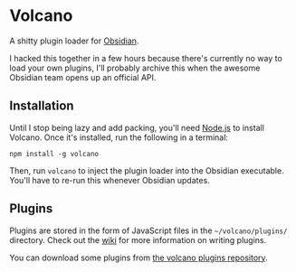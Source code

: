 # Volcano

A shitty plugin loader for [Obsidian](https://obsidian.md/).

I hacked this together in a few hours because there's currently no way to load your own plugins, I'll probably archive this when the awesome Obsidian team opens up an official API.

## Installation

Until I stop being lazy and add packing, you'll need [Node.js](https://nodejs.org/) to install Volcano. Once it's installed, run the following in a terminal:

```
npm install -g volcano
```

Then, run `volcano` to inject the plugin loader into the Obsidian executable. You'll have to re-run this whenever Obsidian updates.

## Plugins

Plugins are stored in the form of JavaScript files in the `~/volcano/plugins/` directory. Check out the [wiki](https://github.com/kognise/volcano/wiki) for more information on writing plugins.

You can download some plugins from [the volcano plugins repository](https://github.com/kognise/volcano-plugins).
